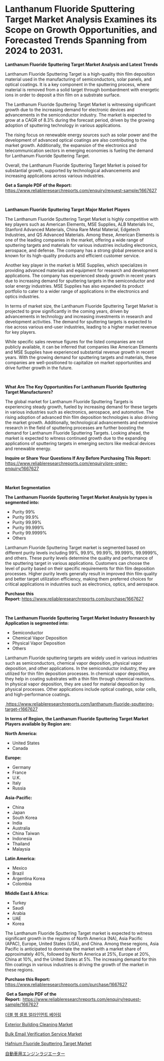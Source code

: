<p><h1>Lanthanum Fluoride Sputtering Target Market Analysis Examines its Scope on Growth Opportunities, and Forecasted Trends Spanning from 2024 to 2031.</h1></p><p><strong>Lanthanum Fluoride Sputtering Target Market Analysis and Latest Trends</strong></p>
<p><p>Lanthanum Fluoride Sputtering Target is a high-quality thin film deposition material used in the manufacturing of semiconductors, solar panels, and optical coatings. It is a key component in the sputtering process, where material is removed from a solid target through bombardment with energetic ions in order to deposit a thin film on a substrate surface.</p><p>The Lanthanum Fluoride Sputtering Target Market is witnessing significant growth due to the increasing demand for electronic devices and advancements in the semiconductor industry. The market is expected to grow at a CAGR of 8.3% during the forecast period, driven by the growing adoption of sputtering technology in various applications.</p><p>The rising focus on renewable energy sources such as solar power and the development of advanced optical coatings are also contributing to the market growth. Additionally, the expansion of the electronics and telecommunication sectors in emerging economies is fueling the demand for Lanthanum Fluoride Sputtering Target.</p><p>Overall, the Lanthanum Fluoride Sputtering Target Market is poised for substantial growth, supported by technological advancements and increasing applications across various industries.</p></p>
<p><strong>Get a Sample PDF of the Report:&nbsp;</strong> <a href="https://www.reliableresearchreports.com/enquiry/request-sample/1667627">https://www.reliableresearchreports.com/enquiry/request-sample/1667627</a></p>
<p>&nbsp;</p>
<p><strong>Lanthanum Fluoride Sputtering Target Major Market Players</strong></p>
<p><p>The Lanthanum Fluoride Sputtering Target Market is highly competitive with key players such as American Elements, MSE Supplies, ALB Materials Inc, Stanford Advanced Materials, China Rare Metal Material, Edgetech Industries, and QS Advanced Materials. Among these, American Elements is one of the leading companies in the market, offering a wide range of sputtering targets and materials for various industries including electronics, aerospace, and defense. The company has a strong global presence and is known for its high-quality products and efficient customer service.</p><p>Another key player in the market is MSE Supplies, which specializes in providing advanced materials and equipment for research and development applications. The company has experienced steady growth in recent years due to increasing demand for sputtering targets in the semiconductor and solar energy industries. MSE Supplies has also expanded its product portfolio to cater to a wider range of applications in the electronics and optics industries.</p><p>In terms of market size, the Lanthanum Fluoride Sputtering Target Market is projected to grow significantly in the coming years, driven by advancements in technology and increasing investments in research and development activities. The demand for sputtering targets is expected to rise across various end-user industries, leading to a higher market revenue for key players.</p><p>While specific sales revenue figures for the listed companies are not publicly available, it can be inferred that companies like American Elements and MSE Supplies have experienced substantial revenue growth in recent years. With the growing demand for sputtering targets and materials, these companies are well-positioned to capitalize on market opportunities and drive further growth in the future.</p></p>
<p>&nbsp;</p>
<p><strong>What Are The Key Opportunities For Lanthanum Fluoride Sputtering Target Manufacturers?</strong></p>
<p><p>The global market for Lanthanum Fluoride Sputtering Targets is experiencing steady growth, fueled by increasing demand for these targets in various industries such as electronics, aerospace, and automotive. The rising adoption of advanced thin film deposition technologies is also driving the market growth. Additionally, technological advancements and extensive research in the field of sputtering processes are further boosting the demand for Lanthanum Fluoride Sputtering Targets. Looking ahead, the market is expected to witness continued growth due to the expanding applications of sputtering targets in emerging sectors like medical devices and renewable energy.</p></p>
<p><strong>Inquire or Share Your Questions If Any Before Purchasing This Report:</strong> <a href="https://www.reliableresearchreports.com/enquiry/pre-order-enquiry/1667627">https://www.reliableresearchreports.com/enquiry/pre-order-enquiry/1667627</a></p>
<p>&nbsp;</p>
<p><strong>Market Segmentation</strong></p>
<p><strong>The Lanthanum Fluoride Sputtering Target Market Analysis by types is segmented into:</strong></p>
<p><ul><li>Purity 99%</li><li>Purity 99.9%</li><li>Purity 99.99%</li><li>Purity 99.999%</li><li>Purity 99.9999%</li><li>Others</li></ul></p>
<p><p>Lanthanum Fluoride Sputtering Target market is segmented based on different purity levels including 99%, 99.9%, 99.99%, 99.999%, 99.9999%, and others. These purity levels determine the quality and performance of the sputtering target in various applications. Customers can choose the level of purity based on their specific requirements for thin film deposition processes. Higher purity levels generally result in improved thin film quality and better target utilization efficiency, making them preferred choices for critical applications in industries such as electronics, optics, and aerospace.</p></p>
<p><strong>Purchase this Report:&nbsp;</strong><a href="https://www.reliableresearchreports.com/purchase/1667627">https://www.reliableresearchreports.com/purchase/1667627</a></p>
<p>&nbsp;</p>
<p><strong>The Lanthanum Fluoride Sputtering Target Market Industry Research by Application is segmented into:</strong></p>
<p><ul><li>Semiconductor</li><li>Chemical Vapor Deposition</li><li>Physical Vapor Deposition</li><li>Others</li></ul></p>
<p><p>Lanthanum Fluoride sputtering targets are widely used in various industries such as semiconductors, chemical vapor deposition, physical vapor deposition, and other applications. In the semiconductor industry, they are utilized for thin film deposition processes. In chemical vapor deposition, they help in coating substrates with a thin film through chemical reactions. In physical vapor deposition, they are used for material deposition by physical processes. Other applications include optical coatings, solar cells, and high-performance coatings.</p></p>
<p><a href="https://www.reliableresearchreports.com/lanthanum-fluoride-sputtering-target-r1667627">&nbsp;https://www.reliableresearchreports.com/lanthanum-fluoride-sputtering-target-r1667627</a></p>
<p><strong>In terms of Region, the Lanthanum Fluoride Sputtering Target Market Players available by Region are:</strong></p>
<p>
    <p> <strong> North America: </strong>
        <ul>
            <li>United States</li>
            <li>Canada</li>
        </ul>
        </p> 
    <p> <strong> Europe: </strong>
        <ul>
            <li>Germany</li>
            <li>France</li>
            <li>U.K.</li>
            <li>Italy</li>
            <li>Russia</li>
        </ul>
        </p> 
    <p> <strong> Asia-Pacific: </strong>
        <ul>
            <li>China</li>
            <li>Japan</li>
            <li>South Korea</li>
            <li>India</li>
            <li>Australia</li>
            <li>China Taiwan</li>
            <li>Indonesia</li>
            <li>Thailand</li>
            <li>Malaysia</li>
        </ul>
        </p> 
    <p> <strong> Latin America: </strong>
        <ul>
            <li>Mexico</li>
            <li>Brazil</li>
            <li>Argentina Korea</li>
            <li>Colombia</li>
        </ul>
        </p> 
    <p> <strong> Middle East & Africa: </strong>
        <ul>
            <li>Turkey</li>
            <li>Saudi</li>
            <li>Arabia</li>
            <li>UAE</li>
            <li>Korea</li>
        </ul>
    </p>
    </p>
<p><p>The Lanthanum Fluoride Sputtering Target market is expected to witness significant growth in the regions of North America (NA), Asia Pacific (APAC), Europe, United States (USA), and China. Among these regions, Asia Pacific is anticipated to dominate the market with a market share of approximately 40%, followed by North America at 25%, Europe at 20%, China at 10%, and the United States at 5%. The increasing demand for thin film coatings in various industries is driving the growth of the market in these regions.</p></p>
<p><strong>Purchase this Report: </strong><a href="https://www.reliableresearchreports.com/purchase/1667627">https://www.reliableresearchreports.com/purchase/1667627</a></p>
<p>&nbsp;<strong>Get a Sample PDF of the Report:&nbsp;&nbsp;</strong><a href="https://www.reliableresearchreports.com/enquiry/request-sample/1667627">https://www.reliableresearchreports.com/enquiry/request-sample/1667627</a></p>
<p><strong></strong></p>
<p><p><a href="https://medium.com/@kirby6567566/2024%EB%85%84%EB%B6%80%ED%84%B0-2031%EB%85%84%EA%B9%8C%EC%A7%80%EC%9D%98-%EA%B8%B0%EA%B0%84%EC%9D%84-%EB%8C%80%EC%83%81%EC%9C%BC%EB%A1%9C-%ED%95%9C-%EC%9D%B4%EC%A4%91-%EC%97%B4-%EC%9E%90%EA%B8%B0-%EC%A0%95%EB%A0%AC-%EB%B2%A0%EC%96%B4%EB%A7%81-%EC%8B%9C%EC%9E%A5-%EB%B6%84%EC%84%9D-%EB%B0%8F-%EA%B7%9C%EB%AA%A8-%EC%98%88%EC%B8%A1-f87b7c6632c1">더블 행 셀프 얼라인먼트 베어링</a></p><p><a href="https://www.linkedin.com/pulse/exterior-building-cleaning-market-insight-trends-growth-z8nie">Exterior Building Cleaning Market</a></p><p><a href="https://www.linkedin.com/pulse/bulk-email-verification-service-market-research-report-its-history-rzq5f">Bulk Email Verification Service Market</a></p><p><a href="https://github.com/AnnChovey2023/Market-Research-Report-List-1/blob/main/hafnium-fluoride-sputtering-target-market.md">Hafnium Fluoride Sputtering Target Market</a></p><p><a href="https://medium.com/@mookiesville/%E8%87%AA%E5%8B%95%E8%BB%8A%E3%82%A8%E3%83%B3%E3%82%B8%E3%83%B3%E3%83%A9%E3%82%B8%E3%82%A8%E3%83%BC%E3%82%BF%E3%83%BC%E5%B8%82%E5%A0%B4%E3%83%AC%E3%83%9D%E3%83%BC%E3%83%88%E3%81%AF-%E3%81%93%E3%81%AE%E5%B8%82%E5%A0%B4%E3%81%AE%E6%9C%80%E6%96%B0%E5%8B%95%E5%90%91%E3%81%A8%E6%88%90%E9%95%B7%E6%A9%9F%E4%BC%9A%E3%82%92%E6%98%8E%E3%82%89%E3%81%8B%E3%81%AB%E3%81%97%E3%81%BE%E3%81%99-61b5452f98d7">自動車用エンジンラジエーター</a></p></p>